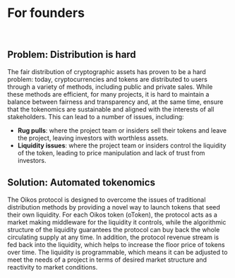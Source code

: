# For founders

<br />

## Problem: Distribution is hard

The fair distribution of cryptographic assets has proven to be a hard problem: today, cryptocurrencies and tokens are distributed to users through a variety of methods, including public and private sales. While these methods are efficient, for many projects, it is hard to maintain a balance between fairness and transparency and, at the same time, ensure that the tokenomics are sustainable and aligned with the interests of all stakeholders. This can lead to a number of issues, including:

- **Rug pulls**: where the project team or insiders sell their tokens and leave the project, leaving investors with worthless assets.
- **Liquidity issues**: where the project team or insiders control the liquidity of the token, leading to price manipulation and lack of trust from investors.

## Solution: Automated tokenomics 

The Oikos protocol is designed to overcome the issues of traditional distribution methods by providing a novel way to 
launch tokens that seed their own liquidity. For each Oikos token (oToken), the protocol acts as a market making middleware for the liquidity it controls, while the algorithmic structure of the liquidity guarantees the protocol can buy back the whole circulating supply at any time. In addition, the protocol revenue stream is fed back into the liquidity, which helps to increase the floor price of tokens over time. The liquidity is programmable, which means it can be adjusted to meet the needs of a project in terms of desired market structure and reactivity to market conditions. 